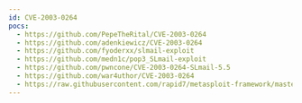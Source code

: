 ```yaml
---
id: CVE-2003-0264
pocs:
  - https://github.com/PepeTheRital/CVE-2003-0264
  - https://github.com/adenkiewicz/CVE-2003-0264
  - https://github.com/fyoderxx/slmail-exploit
  - https://github.com/medn1c/pop3_SLmail-exploit
  - https://github.com/pwncone/CVE-2003-0264-SLmail-5.5
  - https://github.com/war4uthor/CVE-2003-0264
  - https://raw.githubusercontent.com/rapid7/metasploit-framework/master/modules/exploits/windows/pop3/seattlelab_pass.rb
---
```

